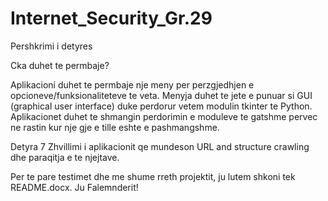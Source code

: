 # Internet_Security_Gr.29

Pershkrimi i detyres

Cka duhet te permbaje?

Aplikacioni duhet te permbaje nje meny per perzgjedhjen e opcioneve/funksionaliteteve te veta. Menyja
duhet te jete e punuar si GUI (graphical user interface) duke perdorur vetem modulin tkinter te Python.
Aplikacionet duhet te shmangin perdorimin e moduleve te gatshme pervec ne rastin kur nje gje e tille
eshte e pashmangshme.

Detyra 7
Zhvillimi i aplikacionit qe mundeson URL and structure crawling dhe paraqitja e te njejtave.






Per te pare testimet dhe me shume rreth projektit, ju lutem shkoni tek README.docx.
Ju Falemnderit!
